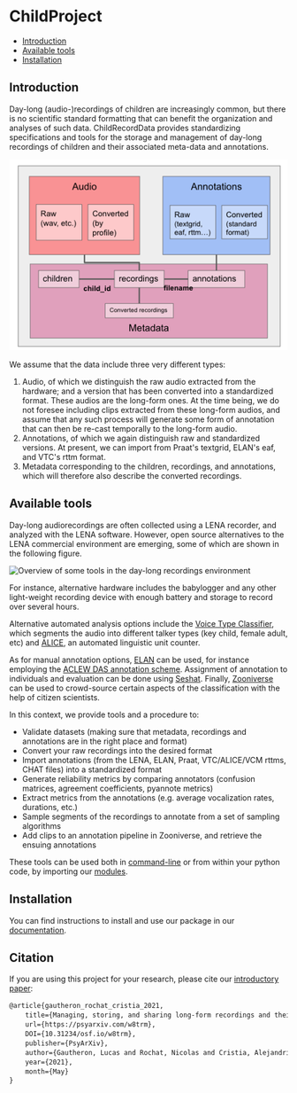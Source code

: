 ChildProject
============

- [Introduction](#introduction)
- [Available tools](#available-tools)
- [Installation](#installation)

Introduction
------------

Day-long (audio-)recordings of children are increasingly common, but
there is no scientific standard formatting that can benefit the
organization and analyses of such data. ChildRecordData provides
standardizing specifications and tools for the storage and management of
day-long recordings of children and their associated meta-data and
annotations.

![File organization structure](docs/source/images/structure.png)

We assume that the data include three very different types:

1.  Audio, of which we distinguish the raw audio extracted from the
    hardware; and a version that has been converted into a standardized
    format. These audios are the long-form ones. At the time being, we
    do not foresee including clips extracted from these long-form
    audios, and assume that any such process will generate some form of
    annotation that can then be re-cast temporally to the long-form
    audio.
2.  Annotations, of which we again distinguish raw and standardized
    versions. At present, we can import from Praat\'s textgrid, ELAN\'s
    eaf, and VTC\'s rttm format.
3.  Metadata corresponding to the children, recordings, and annotations,
    which will therefore also describe the converted recordings.

Available tools
---------------

Day-long audiorecordings are often collected using a LENA recorder, and
analyzed with the LENA software. However, open source alternatives to
the LENA commercial environment are emerging, some of which are shown in
the following figure.

![Overview of some tools in the day-long recordings
environment](docs/source/images/tools.png)

For instance, alternative hardware includes the babylogger and any other
light-weight recording device with enough battery and storage to record
over several hours.

Alternative automated analysis options include the [Voice Type
Classifier](https://github.com/MarvinLvn/voice-type-classifier),
which segments the audio into different talker types (key child, female
adult, etc) and [ALICE](https://github.com/orasanen/ALICE), an automated
linguistic unit counter.

As for manual annotation options,
[ELAN](https://archive.mpi.nl/tla/elan) can be used, for instance
employing the [ACLEW DAS annotation scheme](https://osf.io/b2jep/).
Assignment of annotation to individuals and evaluation can be done using
[Seshat](https://github.com/bootphon/seshat). Finally,
[Zooniverse](https://zooniverse.org) can be used to crowd-source certain aspects
of the classification with the help of citizen scientists.

In this context, we provide tools and a procedure to:

-   Validate datasets (making sure that metadata, recordings and
    annotations are in the right place and format)
-   Convert your raw recordings into the desired format
-   Import annotations (from the LENA, ELAN, Praat, VTC/ALICE/VCM rttms, CHAT files) into a standardized format
-   Generate reliability metrics by comparing annotators (confusion matrices, agreement coefficients, pyannote metrics)
-   Extract metrics from the annotations (e.g. average vocalization rates, durations, etc.)
-   Sample segments of the recordings to annotate from a set of sampling
    algorithms
-   Add clips to an annotation pipeline in Zooniverse, and retrieve the
    ensuing annotations

These tools can be used both in [command-line](https://childproject.readthedocs.io/en/latest/tools.html) or from within your python code, by importing our [modules](https://childproject.readthedocs.io/en/latest/modules.html).

Installation
------------

You can find instructions to install and use our package in our [documentation](https://childproject.readthedocs.io/en/latest/install.html).

Citation
--------

If you are using this project for your research, please cite our [introductory paper](https://psyarxiv.com/w8trm):

```tex
@article{gautheron_rochat_cristia_2021,
    title={Managing, storing, and sharing long-form recordings and their annotations},
    url={https://psyarxiv.com/w8trm},
    DOI={10.31234/osf.io/w8trm},
    publisher={PsyArXiv},
    author={Gautheron, Lucas and Rochat, Nicolas and Cristia, Alejandrina},
    year={2021},
    month={May}
}
```